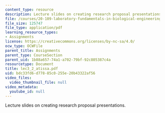 ```yaml
---
content_type: resource
description: Lecture slides on creating research proposal presentations.
file: /courses/20-109-laboratory-fundamentals-in-biological-engineering-fall-2007/bdc33fd6d77885c0255e20b43322af56_lec3_2_atissa.pdf
file_size: 125747
file_type: application/pdf
learning_resource_types:
- Assignments
license: https://creativecommons.org/licenses/by-nc-sa/4.0/
ocw_type: OCWFile
parent_title: Assignments
parent_type: CourseSection
parent_uid: 1b88a657-74a1-a702-79bf-92c805387c4a
resourcetype: Document
title: lec3_2_atissa.pdf
uid: bdc33fd6-d778-85c0-255e-20b43322af56
video_files:
  video_thumbnail_file: null
video_metadata:
  youtube_id: null
---
```

Lecture slides on creating research proposal presentations.
